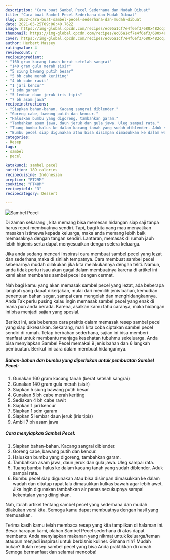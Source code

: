 ```yaml
---
description: "Cara buat Sambel Pecel Sederhana dan Mudah Dibuat"
title: "Cara buat Sambel Pecel Sederhana dan Mudah Dibuat"
slug: 1032-cara-buat-sambel-pecel-sederhana-dan-mudah-dibuat
date: 2021-05-25T09:06:40.762Z
image: https://img-global.cpcdn.com/recipes/ec05a1cf7e4f6ef3/680x482cq70/sambel-pecel-foto-resep-utama.jpg
thumbnail: https://img-global.cpcdn.com/recipes/ec05a1cf7e4f6ef3/680x482cq70/sambel-pecel-foto-resep-utama.jpg
cover: https://img-global.cpcdn.com/recipes/ec05a1cf7e4f6ef3/680x482cq70/sambel-pecel-foto-resep-utama.jpg
author: Herbert Massey
ratingvalue: 4
reviewcount: 7
recipeingredient:
- "160 gram kacang tanah berat setelah sangrai"
- "140 gram gula merah sisir"
- "5 siung bawang putih besar"
- "5 bh cabe merah keriting"
- "4 bh cabe rawit"
- "1 jari kencur"
- "1 sdm garam"
- "5 lembar daun jeruk iris tipis"
- "7 bh asam jawa"
recipeinstructions:
- "Siapkan bahan-bahan. Kacang sangrai diblender."
- "Goreng cabe, bawang putih dan kencur."
- "Haluskan bumbu yang digoreng, tambahkan garam."
- "Tambahkan asam jawa, daun jeruk dan gula jawa. Uleg sampai rata."
- "Tuang bumbu halus ke dalam kacang tanah yang sudah diblender. Aduk sampai rata."
- "Bumbu pecel siap digunakan atau bisa disimpan dimasukkan ke dalam wadah dan ditutup rapat lalu dimasukkan kulkas bawah agar lebih awet. Jika ingin digunakan tambahkan air panas secukupnya sampai kekentalan yang diinginkan."
categories:
- Resep
tags:
- sambel
- pecel

katakunci: sambel pecel 
nutrition: 189 calories
recipecuisine: Indonesian
preptime: "PT29M"
cooktime: "PT48M"
recipeyield: "3"
recipecategory: Dessert

---
```



![Sambel Pecel](https://img-global.cpcdn.com/recipes/ec05a1cf7e4f6ef3/680x482cq70/sambel-pecel-foto-resep-utama.jpg)

Di zaman  sekarang , kita memang bisa memesan hidangan siap saji tanpa harus repot membuatnya sendiri. Tapi, bagi kita yang mau menyajikan masakan istimewa kepada keluarga, maka anda memang lebih baik memasaknya dengan tangan sendiri. Lantaran, memasak di rumah jauh lebih higienis serta dapat menyesuaikan dengan selera keluarga.

Jika anda sedang mencari inspirasi cara membuat sambel pecel yang lezat dan sederhana,maka di sinilah tempatnya. Cara membuat sambel pecel  sebenarnya mudah dilakukan jika kita melakukannya dengan teliti. Namun, anda tidak perlu risau akan gagal dalam membuatnya 
karena di artikel ini kami akan membahas sambel pecel dengan cermat.  



Nah bagi kamu yang akan memasak sambel pecel yang lezat, ada beberapa langkah yang dapat dikerjakan, mulai dari memilih jenis bahan, kemudian penentuan bahan segar, sampai cara mengolah dan menghidangkannya. Anda Tak perlu pusing kalau ingin memasak sambel pecel yang enak di mana pun anda berada. Karena, asalkan kamu  tahu caranya, maka hidangan ini bisa menjadi sajian yang spesial.

Berikut ini, ada beberapa cara praktis  dalam memasak resep sambel pecel yang siap dikreasikan. Sekarang, mari kita coba ciptakan sambel pecel sendiri di rumah. Tetap berbahan sederhana, sajian ini bisa memberi manfaat untuk membantu menjaga kesehatan tubuhmu sekeluarga. Anda bisa menyiapkan Sambel Pecel memakai 9 jenis bahan dan 6 langkah pembuatan. Berikut ini cara dalam membuat hidangannya.

<!--inarticleads1-->

##### Bahan-bahan dan bumbu yang diperlukan untuk pembuatan Sambel Pecel:

1. Gunakan 160 gram kacang tanah (berat setelah sangrai)
1. Gunakan 140 gram gula merah (sisir)
1. Siapkan 5 siung bawang putih besar
1. Gunakan 5 bh cabe merah keriting
1. Sediakan 4 bh cabe rawit
1. Siapkan 1 jari kencur
1. Siapkan 1 sdm garam
1. Siapkan 5 lembar daun jeruk (iris tipis)
1. Ambil 7 bh asam jawa




<!--inarticleads2-->

##### Cara menyiapkan Sambel Pecel:

1. Siapkan bahan-bahan. Kacang sangrai diblender.
1. Goreng cabe, bawang putih dan kencur.
1. Haluskan bumbu yang digoreng, tambahkan garam.
1. Tambahkan asam jawa, daun jeruk dan gula jawa. Uleg sampai rata.
1. Tuang bumbu halus ke dalam kacang tanah yang sudah diblender. Aduk sampai rata.
1. Bumbu pecel siap digunakan atau bisa disimpan dimasukkan ke dalam wadah dan ditutup rapat lalu dimasukkan kulkas bawah agar lebih awet. Jika ingin digunakan tambahkan air panas secukupnya sampai kekentalan yang diinginkan.




Nah, itulah artikel tentang  sambel pecel  yang sederhana dan mudah dilakukan versi kita. Semoga kamu dapat membuatnya dengan hasil yang memuaskan. 

Terima kasih kamu telah membaca resep yang kita tampilkan di halaman ini. Besar harapan kami, olahan  Sambel Pecel sederhana di atas dapat membantu Anda menyiapkan makanan yang nikmat untuk keluarga/teman ataupun menjadi inspirasi untuk berbisnis kuliner. Gimana nih? Mudah bukan? Itulah resep sambel pecel yang bisa Anda praktikkan di rumah. Semoga bermanfaat dan selamat mencoba!

